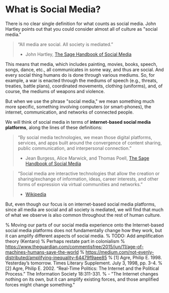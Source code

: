 # What is Social Media?
There is no clear single definition for what counts as social media. John Hartley points out that you could consider almost all of culture as "social media."
> “All media are social. All society is mediated.”
>
> - John Hartley, [The Sage Handbook of Social Media](http://sk.sagepub.com/reference/the-sage-handbook-of-social-media/i296.xml)

This means that media, which includes painting, movies, books, speech, songs, dance, etc., all communicates in some way, and thus are social. And every social thing humans do is done through various mediums. So, for example, a war is enacted through the mediums of speech (e.g., threats, treaties, battle plans), coordinated movements, clothing (uniforms), and, of course, the mediums of weapons and violence.

But when we use the phrase "social media," we mean something much more specific, something involving computers (or smart-phones), the internet, communication, and networks of connected people.

We will think of social media in terms of __internet-based social media platforms__, along the lines of these definitions:

> “By social media technologies, we mean those digital platforms, services, and apps built around the convergence of content sharing, public communication, and interpersonal connection.”
>
> - Jean Burgess, Alice Marwick, and Thomas Poell, [The Sage Handbook of Social Media](http://sk.sagepub.com/reference/the-sage-handbook-of-social-media/i253.xml)


> “Social media are interactive technologies that allow the creation or sharing/exchange of information, ideas, career interests, and other forms of expression via virtual communities and networks.”
>
> - [Wikipedia](https://en.wikipedia.org/wiki/Social_media)

But, even though our focus is on internet-based social media platforms, since all media are social and all society is mediated, we will find that much of what we observe is also common throughout the rest of human culture.

% Moving our parts of our social media experience onto the Internet-based social media platforms does not fundamentally change how they work, but it can amplify different aspects of social media. 
% TODO: Add amplification theory (Kentaro)
% Perhaps restate part in colonialism
% https://www.theguardian.com/commentisfree/2015/jun/11/age-of-machines-humans-save-the-world
% https://medium.com/not-evenly-distributed/amplifying-inequality-64479f9aee85
% [1] Agre, Philip E. 1998. Yesterday’s tomorrow. Times Literary Supplement. July 3, 1998, pp. 3-4. 
% [2] Agre, Philip E. 2002. “Real-Time Politics: The Internet and the Political Process.” The Information Society 18:311-331. 
% - "The Internet changes nothing on its own, but it can amplify existing forces, and those amplified forces might change something."
